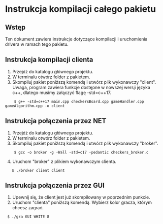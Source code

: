 # Instrukcja kompilacji całego pakietu

## Wstęp

Ten dokument zawiera instrukcje dotyczące kompilacji i uruchomienia drivera w ramach tego pakietu.

## Instrukcja kompilacji clienta

1. Przejdź do katalogu głównego projektu.
2. W terminalu otwórz folder z pakietem.
3. Skompiluj pakiet poniższą komendą i utwórz plik wykonawczy "client". Uwaga, program zawiera funkcje dostępne w
   nowszej wersji języka c++, dlatego musimy załączyć flagę -std=c++17.

```
    $ g++ -std=c++17 main.cpp checkersBoard.cpp gameHandler.cpp gameAlgorithm.cpp -o client
```

## Instrukcja połączenia przez NET

1. Przejdź do katalogu głównego projektu.
2. W terminalu otwórz folder z pakietem.
3. Skompiluj pakiet poniższą komendą i utwórz plik wykonawczy "broker".

```
    $ gcc -o broker -g -Wall -std=c17 -pedantic checkers_broker.c
```

4. Uruchom "broker" z plikiem wykonawczym clienta.

```
   $ ./broker client client
```

## Instrukcja połączenia przez GUI

1. Upewnij się, że client jest już skompilowany w poprzednim punkcie.
2. Uruchom "clienta" poniższą komendą. Wybierz kolor gracza, którym chcesz zagrać.

```
 $ ./gra GUI WHITE 8
```